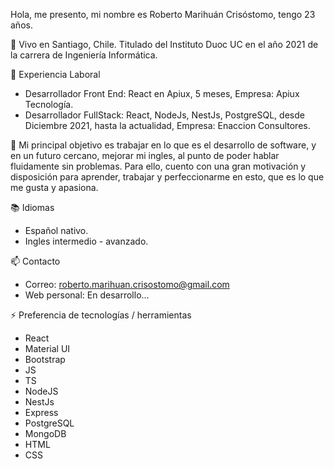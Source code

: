 Hola, me presento, mi nombre es Roberto Marihuán Crisóstomo, tengo 23 años.

🌱 Vivo en Santiago, Chile. Titulado del Instituto Duoc UC en el año 2021 de la carrera de Ingeniería Informática. 

🔭 Experiencia Laboral
  * Desarrollador Front End: React en Apiux, 5 meses, Empresa: Apiux Tecnología.
  * Desarrollador FullStack: React, NodeJs, NestJs, PostgreSQL, desde Diciembre 2021, hasta la actualidad, Empresa: Enaccion Consultores.

💬 Mi principal objetivo es trabajar en lo que es el desarrollo de software, y en un futuro cercano, mejorar mi ingles, al punto de poder hablar fluidamente sin problemas. Para ello, cuento con una gran motivación y disposición para aprender, trabajar y perfeccionarme en esto, que es lo que me gusta y apasiona.

📚 Idiomas
  * Español nativo.
  * Ingles intermedio - avanzado.
 
📫 Contacto 
  * Correo: roberto.marihuan.crisostomo@gmail.com 
  * Web personal: En desarrollo...

⚡ Preferencia de tecnologías / herramientas
  * React
  * Material UI
  * Bootstrap
  * JS
  * TS
  * NodeJS
  * NestJs
  * Express
  * PostgreSQL
  * MongoDB
  * HTML
  * CSS
<!--
**robertomc20/robertomc20** is a ✨ _special_ ✨ repository because its `README.md` (this file) appears on your GitHub profile.

Here are some ideas to get you started:

- 🔭 I’m currently working on ...
- 🌱 I’m currently learning ...
- 👯 I’m looking to collaborate on ...
- 🤔 I’m looking for help with ...
- 💬 Ask me about ...
- 📫 How to reach me: ...
- 😄 Pronouns: ...
- ⚡ Fun fact: ...
-->
